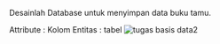 Desainlah Database untuk menyimpan data buku tamu.

Attribute : Kolom
Entitas : tabel
![tugas basis data2](https://github.com/arizatus233/Learn_Phpmyadmin/assets/160198966/2ce6685e-cdd1-4b31-a5d5-2e8cbb2bbc58)
